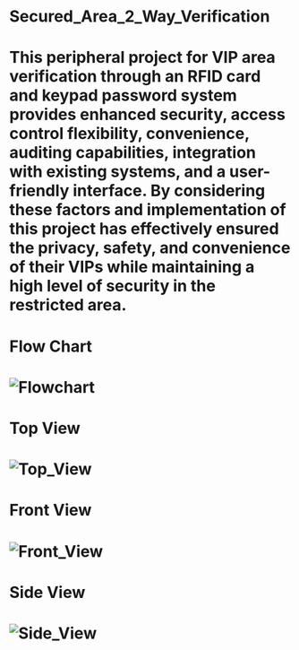 # Secured_Area_2_Way_Verification

# This peripheral project for VIP area verification through an RFID card and keypad password system provides enhanced security, access control flexibility, convenience, auditing capabilities, integration with existing systems, and a user-friendly interface. By considering these factors and implementation of this project has effectively ensured the privacy, safety, and convenience of their VIPs while maintaining a high level of security in the restricted area.

# Flow Chart
# ![Flowchart](https://github.com/Nushrat-Tarmin-Meem/Secured_Area_2_Way_Verification/assets/127888834/ca82a243-af26-49ed-ade6-75d783d8951f)

# Top View
# ![Top_View](https://github.com/Nushrat-Tarmin-Meem/Secured_Area_2_Way_Verification/assets/127888834/84b60d7f-b193-4e00-b5b2-2876b086c8e8)

# Front View
# ![Front_View](https://github.com/Nushrat-Tarmin-Meem/Secured_Area_2_Way_Verification/assets/127888834/5fcd7f1c-162b-47e9-b9fe-4168fea282ff)

# Side View
# ![Side_View](https://github.com/Nushrat-Tarmin-Meem/Secured_Area_2_Way_Verification/assets/127888834/fee8d2a0-f971-4ce4-90d3-317156d4d85e)

